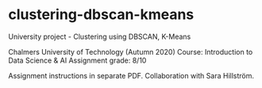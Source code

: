 # clustering-dbscan-kmeans
University project - Clustering using DBSCAN, K-Means

Chalmers University of Technology (Autumn 2020)
Course: Introduction to Data Science & AI
Assignment grade: 8/10

Assignment instructions in separate PDF. 
Collaboration with Sara Hillström. 
